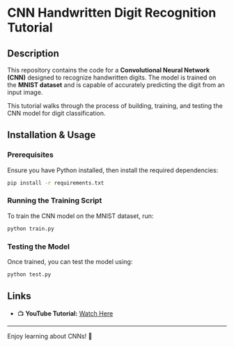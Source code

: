 # CNN Handwritten Digit Recognition Tutorial

## Description
This repository contains the code for a **Convolutional Neural Network (CNN)** designed to recognize handwritten digits. The model is trained on the **MNIST dataset** and is capable of accurately predicting the digit from an input image.

This tutorial walks through the process of building, training, and testing the CNN model for digit classification.

## Installation & Usage

### Prerequisites
Ensure you have Python installed, then install the required dependencies:
```bash
pip install -r requirements.txt
```

### Running the Training Script
To train the CNN model on the MNIST dataset, run:
```bash
python train.py
```

### Testing the Model
Once trained, you can test the model using:
```bash
python test.py
```

## Links
- 📺 **YouTube Tutorial:** [Watch Here](https://www.youtube.com/watch?v=cmdkT3yRFFA&t=93s)

---
Enjoy learning about CNNs! 🚀


